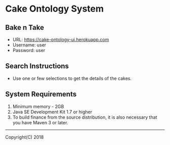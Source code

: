 # Cake Ontology System #
## Bake n Take

* URL: https://cake-ontology-ui.herokuapp.com
* Username: user
* Password: user

## Search Instructions
* Use one or few selections to get the details of the cakes.

## System Requirements
1. Minimum memory - 2GB
2. Java SE Development Kit 1.7 or higher
3. To build finance from the source distribution, it is also necessary that you have Maven 3 or later.

--------------------------------------
Copyright(C) 2018
